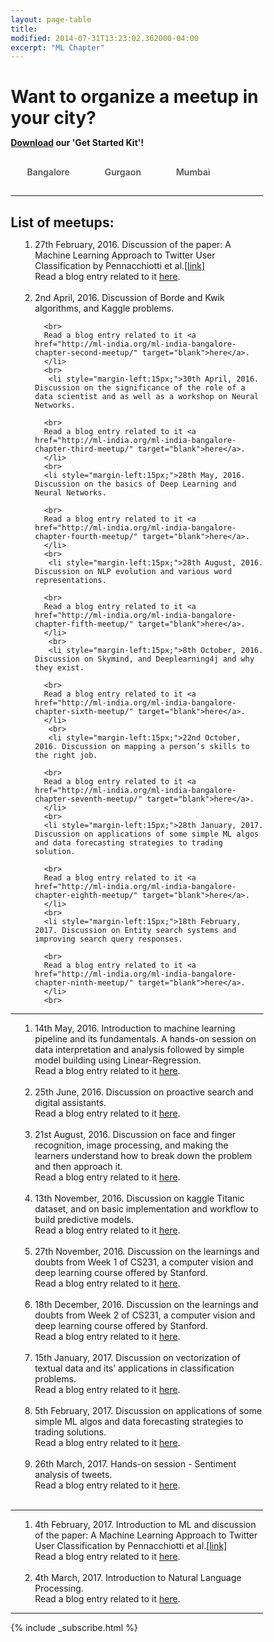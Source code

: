 ```yaml
---
layout: page-table
title: 
modified: 2014-07-31T13:23:02.362000-04:00
excerpt: "ML Chapter"
---
```

<style>
      
*, *:before, *:after {
  margin: 0;
  padding: 0;
  box-sizing: border-box;
}
input {
  display: none;
}

label {
  display: inline-block;
  margin: 0 0 -1px;
  padding: 15px 25px;
  font-weight: 600;
  text-align: center;
  color: #555;
  border: 1px solid transparent;
}

label:before {
  font-family: fontawesome;
  font-weight: normal;
  margin-right: 10px;
}


label:hover {
  color: #888;
  cursor: pointer;
}

input:checked + label {
  color: #555;
  border: 1px solid #ddd;
  border-top: 2px solid orange;
  border-bottom: 1px solid #fff;
}
</style>
    

  <script>
function pageSet()
 {
  var current_url=document.URL;
  var n = current_url.indexOf("gurgaon");
  if(n!=-1)
  {
      document.getElementById("tab2").checked = true;
      hideDiv(2);
  }
  
  else if(current_url.match("mumbai$"))
  {
      document.getElementById("tab3").checked = true;
      hideDiv(3);  
  }
  else if(current_url.match("mumbai/$")||current_url.match("mumbai$")||current_url.match("bangalore$"))
  {
      document.getElementById("tab1").checked = true;
      hideDiv(1);  
  }

}
 function hideDiv(flag)
 {
   if(flag==1)
   {
     document.getElementById("bangalore_div").style.display="inline";
     document.getElementById("gurgaon_div").style.display="none";
     document.getElementById("mumbai_div").style.display="none";
     window.location.hash = "bangalore";
   }
   else if(flag==2)
   {
      
     document.getElementById("bangalore_div").style.display="none";
     document.getElementById("gurgaon_div").style.display="inline";
     document.getElementById("mumbai_div").style.display="none";
     window.location.hash = "gurgaon";
   }
   else if(flag==3)
   {
      
     document.getElementById("bangalore_div").style.display="none";
     document.getElementById("gurgaon_div").style.display="none";
     document.getElementById("mumbai_div").style.display="inline";
     window.location.hash = "mumbai";
   }
 }
</script>

# Want to organize a meetup in your city? 
<p><b> <a href="/ml-chapter/ML-India_Get Started Kit.zip">Download</a> our 'Get Started Kit'! </b></p>

<body onload="pageSet()">
  <input id="tab1" type="radio" name="tabs" onclick="hideDiv(1)">
  <label for="tab1" >Bangalore</label>
   <input id="tab2" type="radio" name="tabs" onclick="hideDiv(2)">
  <label for="tab2" >Gurgaon</label>
  <input id="tab3" type="radio" name="tabs" onclick="hideDiv(3)">
  <label for="tab3" >Mumbai</label>

<hr>
<h2>List of meetups: </h2>
<div id="bangalore_div">
<ol >
     <li style="margin-left:15px;">27th February, 2016. Discussion of the paper: A Machine Learning Approach to Twitter User Classification by Pennacchiotti et al.<a href="http://www.aaai.org/ocs/index.php/ICWSM/ICWSM11/paper/view/2886/3262" target="blank">[link]</a>
      <br>
      Read a blog entry related to it <a href="http://ml-india.org/ml-india-bangalore-chapter/" target="blank">here</a>.
      </li>
      <br>
      <li style="margin-left:15px;">2nd April, 2016. Discussion of Borde and Kwik algorithms, and Kaggle problems.
      
      <br>
      Read a blog entry related to it <a href="http://ml-india.org/ml-india-bangalore-chapter-second-meetup/" target="blank">here</a>.
      </li>
      <br>
       <li style="margin-left:15px;">30th April, 2016. Discussion on the significance of the role of a data scientist and as well as a workshop on Neural Networks.
      
      <br>
      Read a blog entry related to it <a href="http://ml-india.org/ml-india-bangalore-chapter-third-meetup/" target="blank">here</a>.
      </li>
      <br>
      <li style="margin-left:15px;">28th May, 2016. Discussion on the basics of Deep Learning and Neural Networks.
      
      <br>
      Read a blog entry related to it <a href="http://ml-india.org/ml-india-bangalore-chapter-fourth-meetup/" target="blank">here</a>.
      </li>
      <br>
       <li style="margin-left:15px;">28th August, 2016. Discussion on NLP evolution and various word representations.
      
      <br>
      Read a blog entry related to it <a href="http://ml-india.org/ml-india-bangalore-chapter-fifth-meetup/" target="blank">here</a>.
      </li>
       <br>
       <li style="margin-left:15px;">8th October, 2016. Discussion on Skymind, and Deeplearning4j and why they exist.
      
      <br>
      Read a blog entry related to it <a href="http://ml-india.org/ml-india-bangalore-chapter-sixth-meetup/" target="blank">here</a>.
      </li>
       <br>
       <li style="margin-left:15px;">22nd October, 2016. Discussion on mapping a person’s skills to the right job.
      
      <br>
      Read a blog entry related to it <a href="http://ml-india.org/ml-india-bangalore-chapter-seventh-meetup/" target="blank">here</a>.
      </li>
      <br>
      <li style="margin-left:15px;">28th January, 2017. Discussion on applications of some simple ML algos and data forecasting strategies to trading solution.
      
      <br>
      Read a blog entry related to it <a href="http://ml-india.org/ml-india-bangalore-chapter-eighth-meetup/" target="blank">here</a>.
      </li>
      <br>
      <li style="margin-left:15px;">18th February, 2017. Discussion on Entity search systems and improving search query responses.
      
      <br>
      Read a blog entry related to it <a href="http://ml-india.org/ml-india-bangalore-chapter-ninth-meetup/" target="blank">here</a>.
      </li>
      <br>
 </ol>
<hr>
</div>
<div id="gurgaon_div">
<ol >
     <li style="margin-left:15px;">14th May, 2016. Introduction to machine learning pipeline and its fundamentals. A hands-on session on data interpretation and analysis followed by simple model building using Linear-Regression.
      <br>
      Read a blog entry related to it <a href="http://ml-india.org/ml-india-gurgaon-chapter-first-meetup/" target="blank">here</a>.
      </li>
      <br>
      <li style="margin-left:15px;">25th June, 2016. Discussion on proactive search and digital assistants.
      <br>
      Read a blog entry related to it <a href="http://ml-india.org/ml-india-gurgaon-chapter-second-meetup/" target="blank">here</a>.
      </li>
      <br>
      <li style="margin-left:15px;">21st August, 2016. Discussion on face and finger recognition, image processing, and making the learners understand how to break down the problem and then approach it.
      <br>
      Read a blog entry related to it <a href="http://ml-india.org/ml-india-gurgaon-chapter-third-meetup/" target="blank">here</a>.
      </li>
      <br>
      <li style="margin-left:15px;">13th November, 2016. Discussion on kaggle Titanic dataset, and on basic implementation and workflow to build predictive models.
      <br>
      Read a blog entry related to it <a href="http://ml-india.org/ml-india-gurgaon-chapter-fourth-meetup/" target="blank">here</a>.
      </li>
      <br>
<li style="margin-left:15px;">27th November, 2016. Discussion on the learnings and doubts from Week 1 of CS231, a computer vision and deep learning course offered by Stanford.
      <br>
      Read a blog entry related to it <a href="http://ml-india.org/ml-india-gurgaon-chapter-fifth-meetup/" target="blank">here</a>.
      </li>
      <br>
      <li style="margin-left:15px;">18th December, 2016. Discussion on the learnings and doubts from Week 2 of CS231, a computer vision and deep learning course offered by Stanford.
      <br>
      Read a blog entry related to it <a href="http://ml-india.org/ml-india-gurgaon-chapter-sixth-meetup/" target="blank">here</a>.
      </li>
      <br>
      <li style="margin-left:15px;">15th January, 2017. Discussion on vectorization of textual data and its’ applications in classification problems.
      <br>
      Read a blog entry related to it <a href="http://ml-india.org/ml-india-gurgaon-chapter-seventh-meetup/" target="blank">here</a>.
      </li>
      <br>
      <li style="margin-left:15px;">5th February, 2017. Discussion on applications of some simple ML algos and data forecasting strategies to trading solutions.
      <br>
      Read a blog entry related to it <a href="http://ml-india.org/ml-india-gurgaon-chapter-eighth-meetup/" target="blank">here</a>.
      </li>
      <br>
      <li style="margin-left:15px;">26th March, 2017. Hands-on session - Sentiment analysis of tweets.
      <br>
      Read a blog entry related to it <a href="http://ml-india.org/ml-india-gurgaon-chapter-ninth-meetup/" target="blank">here</a>.
      </li>
      <br>
      
</ol>     
<hr>

</div>
<div id="mumbai_div">
<ol>
     <li style="margin-left:15px;">4th February, 2017. Introduction to ML and discussion of the paper: A Machine Learning Approach to Twitter User Classification by Pennacchiotti et al.<a href="http://www.aaai.org/ocs/index.php/ICWSM/ICWSM11/paper/view/2886/3262" target="blank">[link]</a>
      <br>
      Read a blog entry related to it <a href="http://ml-india.org/ml-india-mumbai-chapter-first-meetup/" target="blank">here</a>.
      </li>
      <br>
      <li style="margin-left:15px;">4th March, 2017. Introduction to Natural Language Processing.
      <br>
      Read a blog entry related to it <a href="http://ml-india.org/ml-india-mumbai-chapter-second-meetup/" target="blank">here</a>.
      </li>
  
</ol>
<hr>
</div>
{% include _subscribe.html %}

</body>
